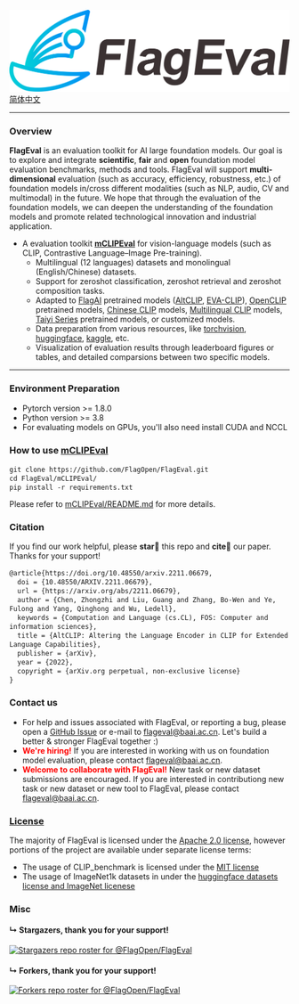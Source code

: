 ![FlagEval](logo.png)
[简体中文](README_zh.md)

--------------------------------------------------------------------------------

### Overview

**FlagEval** is an evaluation toolkit for AI large foundation models. Our goal is to explore and integrate **scientific**, **fair** and **open** foundation model evaluation benchmarks, methods and tools. FlagEval will support **multi-dimensional** evaluation (such as accuracy, efficiency, robustness, etc.) of foundation models in/cross different modalities (such as NLP, audio, CV and multimodal) in the future. We hope that through the evaluation of the foundation models, we can deepen the understanding of the foundation models and promote related technological innovation and industrial application.

* A evaluation toolkit [**mCLIPEval**](https://github.com/FlagOpen/FlagEval/tree/master/mCLIPEval) for vision-language models (such as CLIP, Contrastive Language–Image Pre-training).
	- Multilingual (12 languages) datasets and monolingual (English/Chinese) datasets.
	- Support for zeroshot classification, zeroshot retrieval and zeroshot composition tasks.
	- Adapted to [FlagAI](https://github.com/FlagAI-Open/FlagAI) pretrained models ([AltCLIP](https://github.com/FlagAI-Open/FlagAI/tree/master/examples/AltCLIP), [EVA-CLIP](https://github.com/FlagAI-Open/FlagAI/tree/master/examples/EVA_CLIP)), [OpenCLIP](https://github.com/mlfoundations/open_clip) pretrained models, [Chinese CLIP](https://github.com/OFA-Sys/Chinese-CLIP) models, [Multilingual CLIP](https://github.com/FreddeFrallan/Multilingual-CLIP) models, [Taiyi Series](https://fengshenbang-doc.readthedocs.io/zh/latest/docs/%E5%A4%AA%E4%B9%99%E7%B3%BB%E5%88%97/index.html) pretrained models, or customized models.
	- Data preparation from various resources, like [torchvision](https://pytorch.org/vision/stable/datasets.html), [huggingface](https://huggingface.co/datasets), [kaggle](https://www.kaggle.com/datasets), etc.
	- Visualization of evaluation results through leaderboard figures or tables, and detailed comparsions between two specific models.
--------------------------------------------------------------------------------

### Environment Preparation
* Pytorch version >= 1.8.0
* Python version >= 3.8
* For evaluating models on GPUs, you'll also need install CUDA and NCCL

### How to use [mCLIPEval](https://github.com/FlagOpen/FlagEval/tree/master/mCLIPEval)
```shell
git clone https://github.com/FlagOpen/FlagEval.git
cd FlagEval/mCLIPEval/
pip install -r requirements.txt
```
Please refer to [mCLIPEval/README.md](https://github.com/FlagOpen/FlagEval/tree/master/mCLIPEval/README.md) for more details.

### Citation
If you find our work helpful, please **star🌟** this repo and **cite📑** our paper. Thanks for your support!
```
@article{https://doi.org/10.48550/arxiv.2211.06679,
  doi = {10.48550/ARXIV.2211.06679},
  url = {https://arxiv.org/abs/2211.06679},
  author = {Chen, Zhongzhi and Liu, Guang and Zhang, Bo-Wen and Ye, Fulong and Yang, Qinghong and Wu, Ledell},
  keywords = {Computation and Language (cs.CL), FOS: Computer and information sciences},
  title = {AltCLIP: Altering the Language Encoder in CLIP for Extended Language Capabilities},
  publisher = {arXiv},
  year = {2022},
  copyright = {arXiv.org perpetual, non-exclusive license}
}
```

### Contact us

* For help and issues associated with FlagEval, or reporting a bug, please open a [GitHub Issue](https://github.com/FlagOpen/FlagEval/issues) or e-mail to flageval@baai.ac.cn. Let's build a better & stronger FlagEval together :)
* <font color="Red">**We're hiring!**</font> If you are interested in working with us on foundation model evaluation, please contact flageval@baai.ac.cn.
* <font color="Red">**Welcome to collaborate with FlagEval!**</font> New task or new dataset submissions are encouraged. If you are interested in contributiong new task or new dataset or new tool to FlagEval, please contact flageval@baai.ac.cn.


### [License](/LICENSE)
The majority of FlagEval is licensed under the [Apache 2.0 license](LICENSE), however portions of the project are available under separate license terms:

* The usage of CLIP_benchmark is licensed under the [MIT license](https://github.com/LAION-AI/CLIP_benchmark/blob/main/LICENSE)
* The usage of ImageNet1k datasets in under the [huggingface datasets license and ImageNet licenese](https://huggingface.co/datasets/imagenet-1k/blob/main/README.md#licensing-information)


### Misc
#### &#8627; Stargazers, thank you for your support!
[![Stargazers repo roster for @FlagOpen/FlagEval](https://reporoster.com/stars/FlagOpen/FlagEval)](https://github.com/FlagOpen/FlagEval/stargazers)

#### &#8627; Forkers, thank you for your support!
[![Forkers repo roster for @FlagOpen/FlagEval](https://reporoster.com/forks/FlagOpen/FlagEval)](https://github.com/FlagOpen/FlagEval/network/members)
